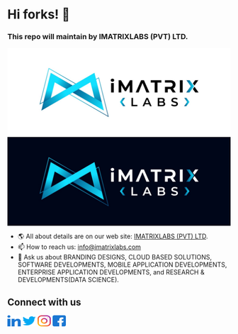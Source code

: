 # Hi forks! 👋

### This repo will maintain by IMATRIXLABS (PVT) LTD.

<a href="https:imatrixlabs.com" target="_blank"><img align="center" src="https://github.com/imatrixlab/imatrixlab/blob/main/imatrixlabs-logos.JPG" alt="IMATRIXLABS"/></a>

- 🌎 All about details are on our web site: [IMATRIXLABS (PVT) LTD](https://imatrixlabs.com).
- 📫 How to reach us: info@imatrixlabs.com
- 💬 Ask us about BRANDING DESIGNS, CLOUD BASED SOLUTIONS, SOFTWARE DEVELOPMENTS, MOBILE APPLICATION DEVELOPMENTS, ENTERPRISE APPLICATION DEVELOPMENTS, and RESEARCH & DEVELOPMENTS(DATA SCIENCE).

## Connect with us
<p align="left">
   <a href="https://www.linkedin.com/company/imatrixlabs" target="_blank"><img align="center" src="https://github.com/imatrixlab/imatrixlab/blob/main/linked-in-alt.svg" alt="linkedIn" height="25" width="30" /></a>
   <a href="https://twitter.com/imatrixlabs" target="_blank"><img align="center" src="https://github.com/imatrixlab/imatrixlab/blob/main/twitter.svg" alt="Twitter" height="25" width="30" /></a>
   <a href="https://instagram.com/imatrixlabs" target="_blank"><img align="center" src="https://github.com/imatrixlab/imatrixlab/blob/main/instagram.svg" alt="Instagram" height="25" width="30" /></a>
   <a href="https://www.facebook.com/imatrixlabsit" target="_blank"><img align="center" src="https://github.com/imatrixlab/imatrixlab/blob/main/facebook.svg" alt="Facebook" height="25" width="30" /></a>
</p>

<!--
**imatrixlab/imatrixlab** is a ✨ _special_ ✨ repository because its `README.md` (this file) appears on your GitHub profile.

Here are some ideas to get you started:

- 🔭 I’m currently working on ...
- 🌱 I’m currently learning ...
- 👯 I’m looking to collaborate on ...
- 🤔 I’m looking for help with ...
- 💬 Ask me about ...
- 📫 How to reach me: ...
- 😄 Pronouns: ...
- ⚡ Fun fact: ...
-->
